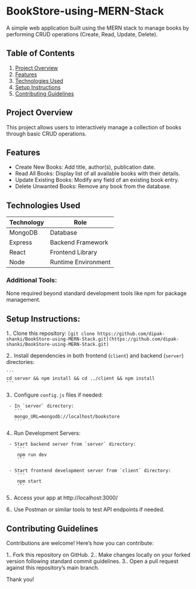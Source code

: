 # BookStore-using-MERN-Stack

A simple web application built using the MERN stack to manage books by performing CRUD operations (Create, Read, Update, Delete).

## Table of Contents

1. [Project Overview](#project-overview)
2. [Features](#features)
3. [Technologies Used](#technologies-used)
4. [Setup Instructions](#setup-instructions)
5. [Contributing Guidelines](#contributing-guidelines)

## Project Overview
This project allows users to interactively manage a collection of books through basic CRUD operations.

## Features

*   Create New Books: Add title, author(s), publication date.
*   Read All Books: Display list of all available books with their details.
*   Update Existing Books: Modify any field of an existing book entry.
*   Delete Unwanted Books: Remove any book from the database.

## Technologies Used

| Technology | Role |
|------------|------|
| MongoDB    | Database |
| Express    | Backend Framework |
| React      | Frontend Library |
| Node       | Runtime Environment |

### Additional Tools:

None required beyond standard development tools like npm for package management.

## Setup Instructions:

1.. Clone this repository:
    ```
    [git clone https://github.com/dipak-shanki/BookStore-using-MERN-Stack.git](https://github.com/dipak-shanki/BookStore-using-MERN-Stack.git)
    ```

2.. Install dependencies in both frontend (`client`) and backend (`server`) directories:
    
    ```
    cd server && npm install && cd ../client && npm install 
    ```

3.. Configure `config.js` files if needed:

     - In `server` directory:
       ```
       mongo_URL=mongodb://localhost/bookstore  
       ```

4.. Run Development Servers:

     - Start backend server from `server` directory:
        ```
        npm run dev   
        ```
        
     - Start frontend development server from `client` directory:
        ```
        npm start   
        ```

5.. Access your app at http://localhost:3000/

6.. Use Postman or similar tools to test API endpoints if needed.


## Contributing Guidelines 

Contributions are welcome! Here’s how you can contribute:

1.. Fork this repository on GitHub.
2.. Make changes locally on your forked version following standard commit guidelines.
3.. Open a pull request against this repository’s main branch.


Thank you!
